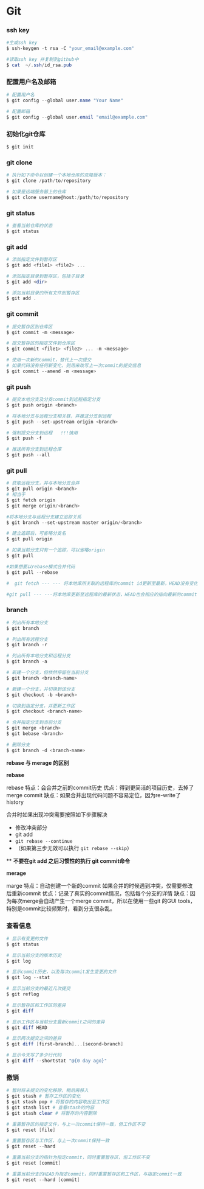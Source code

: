 # Git

### ssh key

```powershell
#生成ssh key
$ ssh-keygen -t rsa -C "your_email@example.com"

#读取ssh key 并复制到github中
$ cat  ~/.ssh/id_rsa.pub
```

### 配置用户名及邮箱

``` powershell
# 配置用户名
$ git config --global user.name "Your Name"

# 配置邮箱
$ git config --global user.email "email@example.com"
```

### 初始化git仓库

```powershell
$ git init
```

### git clone

```powershell
# 执行如下命令以创建一个本地仓库的克隆版本：
$ git clone /path/to/repository 

# 如果是远端服务器上的仓库
$ git clone username@host:/path/to/repository
```

### git status

```powershell
# 查看当前仓库的状态
$ git status
```

### git add

```powershell
# 添加指定文件到暂存区
$ git add <file1> <file2> ...

# 添加指定目录到暂存区，包括子目录
$ git add <dir>

# 添加当前目录的所有文件到暂存区
$ git add .
```

### git commit

```powershell
# 提交暂存区到仓库区
$ git commit -m <message>

# 提交暂存区的指定文件到仓库区
$ git commit <file1> <file2> ... -m <message>

# 使用一次新的commit，替代上一次提交
# 如果代码没有任何新变化，则用来改写上一次commit的提交信息
$ git commit --amend -m <message>
```

### git push

```powershell
# 提交本地分支及分支commit到远程指定分支
$ git push origin <branch>

# 将本地分支与远程分支相关联，并推送分支到远程
$ git push --set-upstream origin <branch>

# 强制提交分支到远程   !!!慎用
$ git push -f

# 推送所有分支到远程仓库
$ git push --all
```

### git pull

```powershell
# 获取远程分支，并与本地分支合并
$ git pull origin <branch>
# 相当于
$ git fetch origin
$ git merge origin/<branch>

#将本地分支与远程分支建立追踪关系
$ git branch --set-upstream master origin/<branch>

# 建立追踪后，可省略分支名
$ git pull origin

# 如果当前分支只有一个追踪，可以省略origin
$ git pull

#如果想要以rebase模式合并代码
$ git pull --rebase

#  git fetch --- --- 将本地库所关联的远程库的commit id更新至最新，HEAD没有变化,从远程获取最新版本到本地，不会自动merge

#git pull --- ---将本地库更新至远程库的最新状态，HEAD也会相应的指向最新的commit id,远程获取最新版本并merge到本地


```



### branch

```powershell
# 列出所有本地分支
$ git branch

# 列出所有远程分支
$ git branch -r

# 列出所有本地分支和远程分支
$ git branch -a

# 新建一个分支，但依然停留在当前分支
$ git branch <branch-name>

# 新建一个分支，并切换到该分支
$ git checkout -b <branch>

# 切换到指定分支，并更新工作区
$ git checkout <branch-name>

# 合并指定分支到当前分支
$ git merge <branch>
$ git bebase <branch>

# 删除分支
$ git branch -d <branch-name>
```

**rebase 与 merage 的区别**

**rebase**

rebase 特点：会合并之前的commit历史
 优点：得到更简洁的项目历史，去掉了merge  commit
 缺点：如果合并出现代码问题不容易定位，因为re-write了history

合并时如果出现冲突需要按照如下步骤解决

- 修改冲突部分
- git add
- `git rebase --continue`
- （如果第三步无效可以执行  `git rebase --skip`）

** **不要在git add 之后习惯性的执行 git commit命令**

 **merage**

marge 特点：自动创建一个新的commit
 如果合并的时候遇到冲突，仅需要修改后重新commit
 优点：记录了真实的commit情况，包括每个分支的详情
 缺点：因为每次merge会自动产生一个merge commit，所以在使用一些git 的GUI tools，特别是commit比较频繁时，看到分支很杂乱。



###  查看信息

```powershell
# 显示有变更的文件
$ git status

# 显示当前分支的版本历史
$ git log

# 显示commit历史，以及每次commit发生变更的文件
$ git log --stat

# 显示当前分支的最近几次提交
$ git reflog

# 显示暂存区和工作区的差异
$ git diff

# 显示工作区与当前分支最新commit之间的差异
$ git diff HEAD

# 显示两次提交之间的差异
$ git diff [first-branch]...[second-branch]

# 显示今天写了多少行代码
$ git diff --shortstat "@{0 day ago}"

```



 ### 撤销

```powershell
# 暂时将未提交的变化移除，稍后再移入
$ git stash # 暂存工作区的变化
$ git stash pop # 将暂存的内容取出至工作区
$ git stash list # 查看stash的内容
$ git stash clear # 将暂存的内容删除

# 重置暂存区的指定文件，与上一次commit保持一致，但工作区不变
$ git reset [file]

# 重置暂存区与工作区，与上一次commit保持一致
$ git reset --hard

# 重置当前分支的指针为指定commit，同时重置暂存区，但工作区不变
$ git reset [commit]

# 重置当前分支的HEAD为指定commit，同时重置暂存区和工作区，与指定commit一致
$ git reset --hard [commit]
```